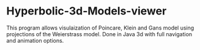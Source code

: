 # Hyperbolic-3d-Models-viewer
This program allows visulaization of Poincare, Klein and Gans model using projections of the Weierstrass model. Done in Java 3d with full navigation and animation options.
